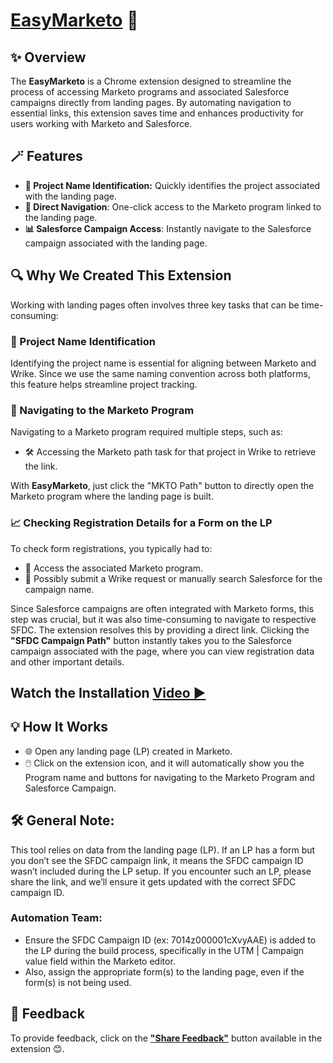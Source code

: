 # [EasyMarketo](https://chromewebstore.google.com/detail/easymarketo/aooojlnnppjpchpfjofohbgacpkelfpf) 🧭
## ✨ Overview
The **EasyMarketo** is a Chrome extension designed to streamline the process of accessing Marketo programs and associated Salesforce campaigns directly from landing pages. By automating navigation to essential links, this extension saves time and enhances productivity for users working with Marketo and Salesforce.

## 🪄 Features
* **📝 Project Name Identification:**  Quickly identifies the project associated with the landing page.
* **🚀 Direct Navigation**: One-click access to the Marketo program linked to the landing page.
* **📊 Salesforce Campaign Access**: Instantly navigate to the Salesforce campaign associated with the landing page.


## 🔍 Why We Created This Extension
Working with landing pages often involves three key tasks that can be time-consuming:

### 📝 Project Name Identification
Identifying the project name is essential for aligning between Marketo and Wrike. Since we use the same naming convention across both platforms, this feature helps streamline project tracking.

### 🔗 Navigating to the Marketo Program
Navigating to a Marketo program required multiple steps, such as:

* 🛠️ Accessing the Marketo path task for that project in Wrike to retrieve the link.

With **EasyMarketo**, just click the "MKTO Path" button to directly open the Marketo program where the landing page  is built.

### 📈 Checking Registration Details for a Form on the LP
To check form registrations, you typically had to:
* 📂 Access the associated Marketo program.
* 📝 Possibly submit a Wrike request or manually search Salesforce for the campaign name.

Since Salesforce campaigns are often integrated with Marketo forms, this step was crucial, but it was also time-consuming to navigate to respective SFDC. The extension resolves this by providing a direct link. Clicking the **"SFDC Campaign Path"** button instantly takes you to the Salesforce campaign associated with the page, where you can view registration data and other important details.

<!---
## 🚀 How to Install the Extension
👉 Click this [**link**](https://chrome.google.com/webstore/detail/aooojlnnppjpchpfjofohbgacpkelfpf) to access the extension page, then simply click on **“Add to Chrome”**. Once added, 📌pin **EasyMarketo** to your extensions tab, and you're all set🎉.
-->
## Watch the Installation [Video ▶️](https://drive.google.com/file/d/1cjSrXsfex1OTX_2MpSXK8gIM9zC2oItk/view?usp=sharing) 

## 💡 How It Works
* 🌐 Open any landing page (LP) created in Marketo.
* 🖱️ Click on the extension icon, and it will automatically show you the Program name and buttons for navigating to the Marketo Program and Salesforce Campaign.



## 🛠️ General Note:

This tool relies on data from the landing page (LP). If an LP has a form but you don’t see the SFDC campaign link, it means the SFDC campaign ID wasn’t included during the LP setup. If you encounter such an LP, please share the link, and we’ll ensure it gets updated with the correct SFDC campaign ID.

### Automation Team:
- Ensure the SFDC Campaign ID (ex: 7014z000001cXvyAAE) is added to the LP during the build process, specifically in the UTM | Campaign value field within the Marketo editor.
- Also, assign the appropriate form(s) to the landing page, even if the form(s) is not being used.


## 💬 Feedback
To provide feedback, click on the [**"Share Feedback"**](https://forms.office.com/r/FeR1fYQ53i) button available in the extension 😊.
